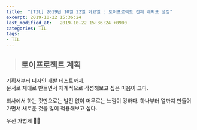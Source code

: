 ```yaml
---
title:  "[TIL] 2019년 10월 22일 화요일 : 토이프로젝트 전체 계획표 설정"
excerpt: 2019-10-22 15:36:24
last_modified_at:   2019-10-22 15:36:24 +0900
categories: TIL
tags:
- TIL
---
```


>## 토이프로젝트 계획  

기획서부터 디자인 개발 테스트까지.  
문서로 제대로 만들면서 체계적으로 작성해보고 싶은 마음이 크다.  

회사에서 하는 것만으로는 발전 없이 머무르는 느낌이 강하다.
하나부터 열까지 만들어가면서 새로운 것을 많이 적용해보고 싶다.

우선 가볍게 👩‍🌾
